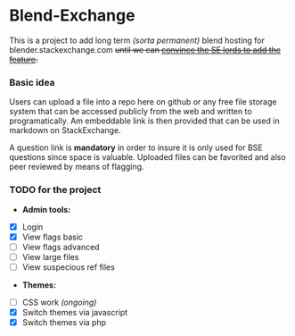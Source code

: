 # Blend-Exchange
This is a project to add long term *(sorta permanent)* blend hosting for blender.stackexchange.com <strike>until we can [convince the SE lords to add the feature](https://blender.meta.stackexchange.com/a/1050/12).</strike>

### Basic idea

Users can upload a file into a repo here on github or any free file storage system that can be accessed publicly from the web and written to programatically. Am embeddable link is then provided that can be used in markdown on StackExchange.

A question link is **mandatory** in order to insure it is only used for BSE questions since space is valuable. Uploaded files can be favorited and also peer reviewed by means of flagging.


### TODO for the project

* **Admin tools:**
 - [x] Login
 - [x] View flags basic
 - [ ] View flags advanced
 - [ ] View large files
 - [ ] View suspecious ref files
 
* **Themes:**
 - [ ] CSS work *(ongoing)*
 - [x] Switch themes via javascript
 - [x] Switch themes via php
